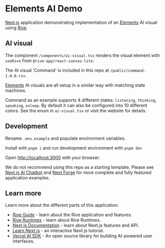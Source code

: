 # Elements AI Demo

[Next.js](https://nextjs.org/) application demonstrating implementation of an [Elements](https://elements.surge.studio) AI visual using [Rive](https://rive.app).

## AI visual

The component `/components/ai-visual.tsx` renders the visual element with `useRive` from `@rive-app/react-canvas-lite`.

The AI visual 'Command' is included in this repo at `/public/command-1.0.0.riv`.

[Elements](https://elements.surge.studio) AI visuals are all setup in a similar way with matching state machines.

Command as an example supports 4 different states: `listening`, `thinking`, `speaking`, `asleep`. By default it can also be configured into 10 different colors. See the enum in `ai-visual.tsx` or visit the website for details.

## Development

Rename `.env.example` and populate environment variables.

Install with `pnpm i` and run development environment with `pnpm dev`

Open [http://localhost:3000](http://localhost:3000) with your browser.

We do not recommend using this repo as a starting template. Please see [Next.js AI Chatbot](https://vercel.com/templates/next.js/nextjs-ai-chatbot) and [Next Forge](https://github.com/haydenbleasel/next-forge) for more complete and fully featured application examples.

## Learn more

Learn more about the different parts of this application:

- [Rive Guide](https://help.rive.app/getting-started/introduction) - learn about the Rive application and features.
- [Rive Runtimes](https://rive.app/runtimes) - learn about Rive Runtimes.
- [Next.js Documentation](https://nextjs.org/docs) - learn about Next.js features and API.
- [Learn Next.js](https://nextjs.org/learn) - an interactive Next.js tutorial.
- [Vercel AI SDK](https://sdk.vercel.ai/docs) - An open source library for building AI-powered user interfaces.
